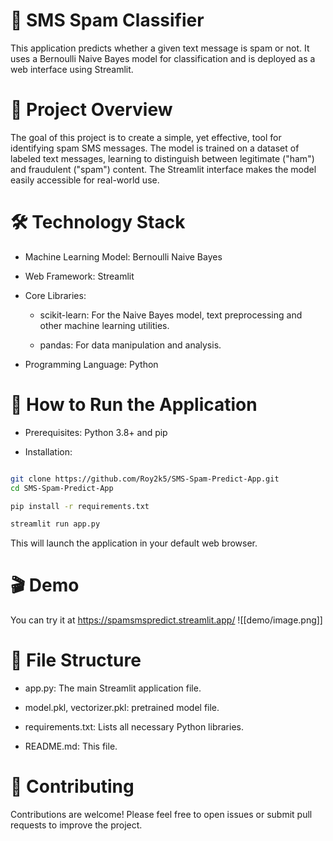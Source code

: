 # 📜 SMS Spam Classifier

This application predicts whether a given text message is spam or not. It uses a Bernoulli Naive Bayes model for classification and is deployed as a web interface using Streamlit.

# 🎯 Project Overview

The goal of this project is to create a simple, yet effective, tool for identifying spam SMS messages. The model is trained on a dataset of labeled text messages, learning to distinguish between legitimate ("ham") and fraudulent ("spam") content. The Streamlit interface makes the model easily accessible for real-world use.

# 🛠️ Technology Stack

- Machine Learning Model: Bernoulli Naive Bayes

- Web Framework: Streamlit

- Core Libraries:

  - scikit-learn: For the Naive Bayes model, text preprocessing and other machine learning utilities.

  - pandas: For data manipulation and analysis.

- Programming Language: Python

# 🚀 How to Run the Application

- Prerequisites: Python 3.8+ and pip

- Installation:

```Bash

git clone https://github.com/Roy2k5/SMS-Spam-Predict-App.git
cd SMS-Spam-Predict-App

pip install -r requirements.txt

streamlit run app.py
```

This will launch the application in your default web browser.

# 🎬 Demo

You can try it at https://spamsmspredict.streamlit.app/
![[demo/image.png]]

# 📂 File Structure

- app.py: The main Streamlit application file.

- model.pkl, vectorizer.pkl: pretrained model file.

- requirements.txt: Lists all necessary Python libraries.

- README.md: This file.

# 🤝 Contributing

Contributions are welcome! Please feel free to open issues or submit pull requests to improve the project.
